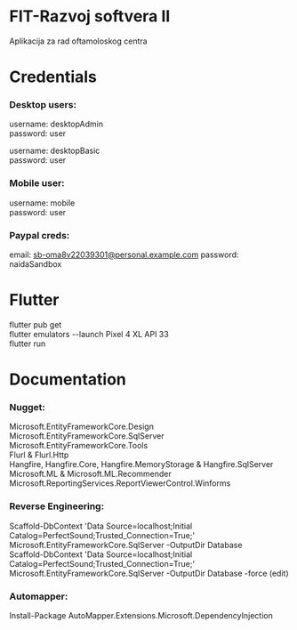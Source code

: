 # FIT-Razvoj softvera II
Aplikacija za rad oftamoloskog centra

# Credentials

### Desktop users:
  username: desktopAdmin                                                                                                                                               
  password: user
  
  username: desktopBasic                                                                                                                                               
  password: user
  
### Mobile user:
  username: mobile                                                                                                                                                     
  password: user
  
### Paypal creds:
  email: sb-oma8v22039301@personal.example.com
  password: naidaSandbox

# Flutter
  flutter pub get                                                                                                                                                       
  flutter emulators --launch Pixel 4 XL API 33                                                                                                                         
  flutter run
  
# Documentation

### Nugget:

Microsoft.EntityFrameworkCore.Design                                                                                                                                   
Microsoft.EntityFrameworkCore.SqlServer                                                                                                                                 
Microsoft.EntityFrameworkCore.Tools                                                                                                                                     
Flurl & Flurl.Http                                                                                                                                                     
Hangfire, Hangfire.Core, Hangfire.MemoryStorage & Hangfire.SqlServer                                                                                                   
Microsoft.ML & Microsoft.ML.Recommender                                                                                                                                 
Microsoft.ReportingServices.ReportViewerControl.Winforms                                                                                                               

### Reverse Engineering: 

Scaffold-DbContext 'Data Source=localhost;Initial Catalog=PerfectSound;Trusted_Connection=True;' Microsoft.EntityFrameworkCore.SqlServer -OutputDir Database           
Scaffold-DbContext 'Data Source=localhost;Initial Catalog=PerfectSound;Trusted_Connection=True;' Microsoft.EntityFrameworkCore.SqlServer -OutputDir Database -force (edit)

### Automapper:

Install-Package AutoMapper.Extensions.Microsoft.DependencyInjection
  
  
